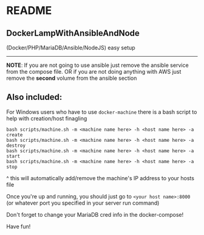 README
======

DockerLampWithAnsibleAndNode
-------------
(Docker/PHP/MariaDB/Ansible/NodeJS) easy setup

---------------------------------------------------------------------------

**NOTE**: If you are not going to use ansible just remove the ansible service from the compose file. OR if you are not doing anything with AWS just remove the **second** volume from the ansible section

Also included:
--------------

For Windows users who have to use `docker-machine` there is a bash script to help with creation/host finagling
```
bash scripts/machine.sh -m <machine name here> -h <host name here> -a create
bash scripts/machine.sh -m <machine name here> -h <host name here> -a destroy
bash scripts/machine.sh -m <machine name here> -h <host name here> -a start
bash scripts/machine.sh -m <machine name here> -h <host name here> -a stop
```
^ this will automatically add/remove the machine's IP address to your hosts file

Once you're up and running, you should just go to `<your host name>:8000` (or whatever port you specified in your server run command)

Don't forget to change your MariaDB cred info in the docker-compose!

Have fun!

